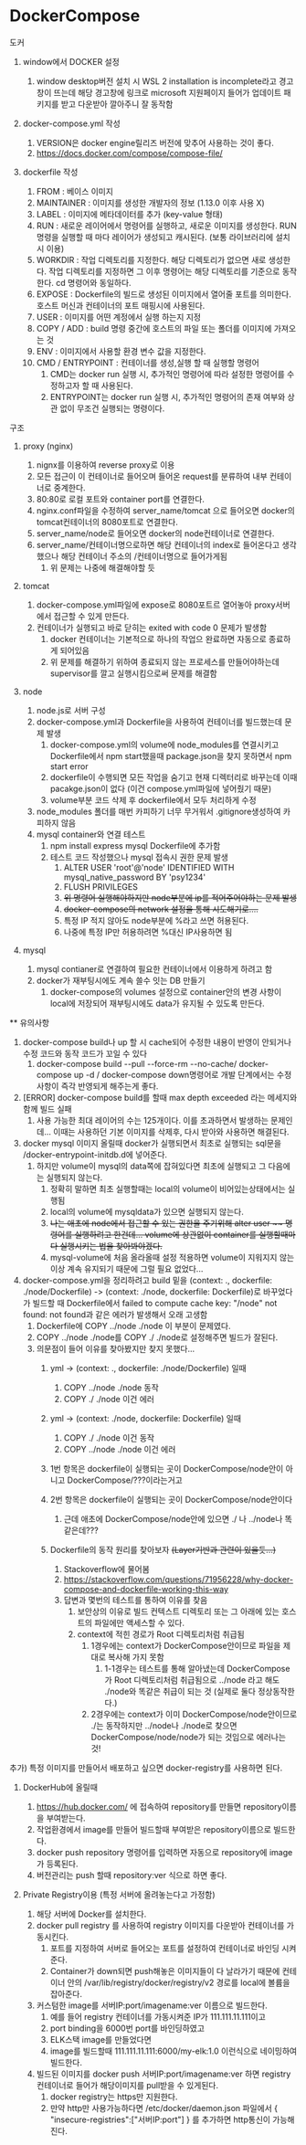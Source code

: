 # DockerCompose
도커

1. window에서 DOCKER 설정
   1. window desktop버전 설치 시 WSL 2 installation is incomplete라고 경고창이 뜨는데 해당 경고창에 링크로 microsoft 지원페이지 들어가 업데이트 패키지를 받고 다운받아 깔아주니 잘 동작함 

2. docker-compose.yml 작성
   1. VERSION은 docker engine릴리즈 버전에 맞추어 사용하는 것이 좋다.
   2. https://docs.docker.com/compose/compose-file/
   
3. dockerfile 작성
   1. FROM : 베이스 이미지
   2. MAINTAINER : 이미지를 생성한 개발자의 정보 (1.13.0 이후 사용 X)
   3. LABEL : 이미지에 메타데이터를 추가 (key-value 형태)
   4. RUN : 새로운 레이어에서 명령어를 실행하고, 새로운 이미지를 생성한다.
      RUN 명령을 실행할 때 마다 레이어가 생성되고 캐시된다. (보통 라이브러리에 설치시 이용)
   5. WORKDIR : 작업 디렉토리를 지정한다. 해당 디렉토리가 없으면 새로 생성한다.
      작업 디렉토리를 지정하면 그 이후 명령어는 해당 디렉토리를 기준으로 동작한다.
      cd 명령어와 동일하다.
   6. EXPOSE : Dockerfile의 빌드로 생성된 이미지에서 열어줄 포트를 의미한다.
      호스트 머신과 컨테이너의 포트 매핑시에 사용된다.
   7. USER : 이미지를 어떤 계정에서 실행 하는지 지정
   8. COPY / ADD : build 명령 중간에 호스트의 파일 또는 폴더를 이미지에 가져오는 것
   9. ENV : 이미지에서 사용할 환경 변수 값을 지정한다.
   10. CMD / ENTRYPOINT : 컨테이너를 생성,실행 할 때 실행할 명령어
       1. CMD는 docker run 실행 시, 추가적인 명령어에 따라 설정한 명령어를 수정하고자 할 때 사용된다.
       2. ENTRYPOINT는 docker run 실행 시, 추가적인 명령어의 존재 여부와 상관 없이 무조건 실행되는 명령이다.

구조
1. proxy (nginx)
   1. nignx를 이용하여 reverse proxy로 이용
   2. 모든 접근이 이 컨테이너로 들어오며 들어온 request를 분류하여 내부 컨테이너로 중계한다.
   3. 80:80로 로컬 포트와 container port를 연결한다. 
   4. nginx.conf파일을 수정하여 server_name/tomcat 으로 들어오면 docker의 tomcat컨테이너의 8080포트로 연결한다.
   5. server_name/node로 들어오면 docker의 node컨테이너로 연결한다.
   6. server_name/컨테이너명으로하면 해당 컨테이너의 index로 들어온다고 생각했으나 해당 컨테이너 주소의 /컨테이너명으로 들어가게됨
      1. 위 문제는 나중에 해결해야할 듯

2. tomcat
   1. docker-compose.yml파일에 expose로 8080포트르 열어놓아 proxy서버에서 접근할 수 있게 만든다.
   2. 컨테이너가 실행되고 바로 닫히는 exited with code 0 문제가 발생함
      1. docker 컨테이너는 기본적으로 하나의 작업으 완료하면 자동으로 종료하게 되어있음
      2. 위 문제를 해결하기 위하여 종료되지 않는 프로세스를 만들어야하는데 supervisor를 깔고 실행시킴으로써 문제를 해결함

3. node
   1. node.js로 서버 구성
   2. docker-compose.yml과 Dockerfile을 사용하여 컨테이너를 빌드했는데 문제 발생
      1. docker-compose.yml의 volume에 node_modules를 연결시키고 Dockerfile에서 npm start했을때 package.json을 찾지 못하면서 npm start error
      2. dockerfile이 수행되면 모든 작업을 숨기고 현재 디렉터리로 바꾸는데 이때 pacakge.json이 없다 (이건 compose.yml파일에 넣어줬기 때문)
      3. volume부분 코드 삭제 후 dockerfile에서 모두 처리하게 수정
   3. node_modules 폴더를 매번 카피하기 너무 무거워서 .gitignore생성하여 카피하지 않음
   4. mysql container와 연결 테스트 
      1. npm install express mysql Dockerfile에 추가함
      2. 테스트 코드 작성했으나 mysql 접속시 권한 문제 발생
         1. ALTER USER 'root'@'node' IDENTIFIED WITH mysql_native_password BY 'psy1234' 
         2. FLUSH PRIVILEGES
         3. ~~위 명령어 실행해야하지만 node부분에 ip를 적어주어야하는 문제 발생~~
         4. ~~docker-compose의 network 설정을 통해 시도해기로....~~
         5. 특정 IP 적지 않아도 node부분에 %라고 쓰면 허용된다.
         6. 나중에 특정 IP만 허용하려면 %대신 IP사용하면 됨

4. mysql
   1. mysql contianer로 연결하여 필요한 컨테이너에서 이용하게 하려고 함
   2. docker가 재부팅시에도 계속 쓸수 잇는 DB 만들기
      1. docker-compose의 volumes 설정으로 container안의 변경 사항이 local에 저장되어 재부팅시에도 data가 유지될 수 있도록 만든다.

** 유의사항
1. docker-compose build나 up 할 시 cache되어 수정한 내용이 반영이 안되거나 수정 코드와 동작 코드가 꼬일 수 있다
   1. docker-compose build --pull --force-rm --no-cache/ docker-compose up -d / docker-compose down명령어로 개발 단계에서는 수정사항이 즉각 반영되게 해주는게 좋다.
2. [ERROR] docker-compose build를 할때 max depth exceeded 라는 메세지와 함께 빌드 실패
   1. 사용 가능한 최대 레이어의 수는 125개이다. 이를 초과하면서 발생하는 문제인데...
      이때는 사용하던 기본 이미지를 삭제후, 다시 받아와 사용하면 해결된다.
3. docker mysql 이미지 올릴때 docker가 실행되면서 최초로 실행되는 sql문을 /docker-entrypoint-initdb.d에 넣어준다.
   1. 하지만 volume이 mysql의 data쪽에 잡혀있다면 최초에 실행되고 그 다음에는 실행되지 않는다.
      1. 정확히 말하면 최초 실행할때는 local의 volume이 비어있는상태에서는 실행됨
      2. local의 volume에 mysqldata가 있으면 실행되지 않는다.
      3. ~~나는 애초에 node에서 접근할 수 있는 권한을 주기위해 alter user ~~ 명령어를 실행하려고 한건데... volume에 상관없이 container를 실행할때마다 실행시키는 법을 찾아봐야겠다.~~
      4. mysql-volume에 처음 올라올때 설정 적용하면 volume이 지워지지 않는 이상 계속 유지되기 때문에 그럴 필요 없었다...
4. docker-compose.yml을 정리하려고 build 밑을 (context: ., dockerfile: ./node/Dockerfile) ->  (context: ./node, dockerfile: Dockerfile)로 바꾸었다가 빌드할 때 Dockerfile에서 failed to compute cache key: "/node" not found: not found과 같은 에러가 발생해서 오래 고생함
   1. Dockerfile에 COPY ../node ./node 이 부분이 문제였다.
   2. COPY ../node ./node를 COPY ./ ./node로 설정해주면 빌드가 잘된다.
   3. 의문점이 들어 이유를 찾아봤지만 찾지 못했다...
      1. yml -> (context: ., dockerfile: ./node/Dockerfile) 일때 
         1. COPY ../node ./node 동작
         2. COPY ./ ./node 이건 에러
      2. yml -> (context: ./node, dockerfile: Dockerfile) 일때 
         1. COPY ./ ./node 이건 동작 
         2. COPY ../node ./node 이건 에러

      3. 1번 항목은 dockerfile이 실행되는 곳이 DockerCompose/node안이 아니고 DockerCompose/???이라는거고
      4. 2번 항목은 dockerfile이 실행되는 곳이 DockerCompose/node안이다 
         1. 근데 애초에 DockerCompose/node안에 있으면 ./ 나 ../node나 똑같은데???
      5. Dockerfile의 동작 원리를 찾아보자 ~~(Layer기반과 관련이 있을듯...)~~
         1. Stackoverflow에 물어봄 
         2. https://stackoverflow.com/questions/71956228/why-docker-compose-and-dockerfile-working-this-way
         3. 답변과 몇번의 테스트를 통하여 이유를 찾음
            1. 보안상의 이유로 빌드 컨텍스트 디렉토리 또는 그 아래에 있는 호스트의 파일에만 액세스할 수 있다.
            2. context에 적힌 경로가 Root 디렉토리처럼 취급됨
               1. 1경우에는 context가 DockerCompose안이므로 파일을 제대로 복사해 가지 못함
                  1. 1-1경우는 테스트를 통해 알아냈는데 DockerCompose가 Root 디렉토리처럼 취급됨으로 ../node 라고 해도 ./node와 똑같은 취급이 되는 것 (실제로 둘다 정상동작한다.)
               2. 2경우에는 context가 이미 DockerCompose/node안이므로 ./는 동작하지만 ../node나 ./node로 찾으면 DockerCompose/node/node가 되는 것임으로 에러나는 것!


추가)
특정 이미지를 만들어서 배포하고 싶으면 docker-registry를 사용하면 된다.
1. DockerHub에 올릴때
   1. https://hub.docker.com/ 에 접속하여 repository를 만들면 repository이름을 부여받는다.
   2. 작업환경에서 image를 만들어 빌드할때 부여받은 repository이름으로 빌드한다.
   3. docker push repository 명령어를 입력하면 자동으로 repository에 image가 등록된다.
   4. 버전관리는 push 할때 repository:ver 식으로 하면 좋다.

2. Private Registry이용 (특정 서버에 올려놓는다고 가정함)
   1. 해당 서버에 Docker를 설치한다.
   2. docker pull registry 를 사용하여 registry 이미지를 다운받아 컨테이너를 가동시킨다.
      1. 포트를 지정하여 서버로 들어오는 포트를 설정하여 컨테이너로 바인딩 시켜준다.
      2. Container가 down되면 push해놓은 이미지들이 다 날라가기 때문에 컨테이너 안의 /var/lib/registry/docker/registry/v2 경로를 local에 볼륨을 잡아준다.
   3. 커스텀한 image를 서버IP:port/imagename:ver 이름으로 빌드한다.
      1. 예를 들어 registry 컨테이너를 가동시켜준 IP가 111.111.11.111이고
      2. port binding을 6000번 port를 바인딩하였고
      3. ELK스택 image를 만들었다면
      4. image를 빌드할때 111.111.11.111:6000/my-elk:1.0 이런식으로 네이밍하여 빌드한다.
   4. 빌드된 이미지를 docker push 서버IP:port/imagename:ver 하면 registry 컨테이너로 들어가 해당이미지를 pull받을 수 있게된다.
      1. docker registry는 https만 지원한다.
      2. 만약 http만 사용가능하다면 /etc/docker/daemon.json 파일에서 {
         "insecure-registries":["서버IP:port"]
         } 를 추가하면 http통신이 가능해진다.